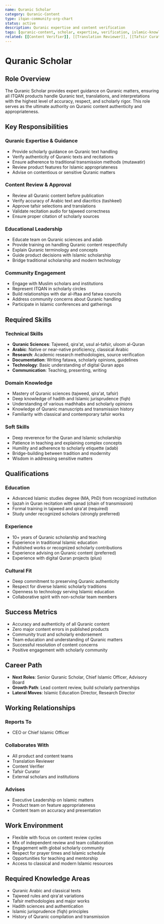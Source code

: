 ```yaml
---
name: Quranic Scholar
category: Quranic-Content
type: itqan-community-org-chart
status: active
description: Quranic expertise and content verification
tags: [quranic-content, scholar, expertise, verification, islamic-knowledge]
related: [[Content Verifier]], [[Translation Reviewer]], [[Tafsir Curator]]
---
```


# Quranic Scholar

## Role Overview
The Quranic Scholar provides expert guidance on Quranic matters, ensuring all ITQAN products handle Quranic text, translations, and interpretations with the highest level of accuracy, respect, and scholarly rigor. This role serves as the ultimate authority on Quranic content authenticity and appropriateness.

## Key Responsibilities

### Quranic Expertise & Guidance
- Provide scholarly guidance on Quranic text handling
- Verify authenticity of Quranic texts and recitations
- Ensure adherence to traditional transmission methods (mutawatir)
- Review product features for Islamic appropriateness
- Advise on contentious or sensitive Quranic matters

### Content Review & Approval
- Review all Quranic content before publication
- Verify accuracy of Arabic text and diacritics (tashkeel)
- Approve tafsir selections and translations
- Validate recitation audio for tajweed correctness
- Ensure proper citation of scholarly sources

### Educational Leadership
- Educate team on Quranic sciences and adab
- Provide training on handling Quranic content respectfully
- Explain Quranic terminology and concepts
- Guide product decisions with Islamic scholarship
- Bridge traditional scholarship and modern technology

### Community Engagement
- Engage with Muslim scholars and institutions
- Represent ITQAN in scholarly circles
- Build relationships with dar al-iftaa and fatwa councils
- Address community concerns about Quranic handling
- Participate in Islamic conferences and gatherings

## Required Skills

### Technical Skills
- **Quranic Sciences**: Tajweed, qira'at, usul al-tafsir, uloom al-Quran
- **Arabic**: Native or near-native proficiency, classical Arabic
- **Research**: Academic research methodologies, source verification
- **Documentation**: Writing fatawa, scholarly opinions, guidelines
- **Technology**: Basic understanding of digital Quran apps
- **Communication**: Teaching, presenting, writing

### Domain Knowledge
- Mastery of Quranic sciences (tajweed, qira'at, tafsir)
- Deep knowledge of hadith and Islamic jurisprudence (fiqh)
- Understanding of various madhhabs and scholarly opinions
- Knowledge of Quranic manuscripts and transmission history
- Familiarity with classical and contemporary tafsir works

### Soft Skills
- Deep reverence for the Quran and Islamic scholarship
- Patience in teaching and explaining complex concepts
- Humility and adherence to scholarly etiquette (adab)
- Bridge-building between tradition and modernity
- Wisdom in addressing sensitive matters

## Qualifications

### Education
- Advanced Islamic studies degree (MA, PhD) from recognized institution
- Ijazah in Quran recitation with sanad (chain of transmission)
- Formal training in tajweed and qira'at (required)
- Study under recognized scholars (strongly preferred)

### Experience
- 10+ years of Quranic scholarship and teaching
- Experience in traditional Islamic education
- Published works or recognized scholarly contributions
- Experience advising on Quranic content (preferred)
- Experience with digital Quran projects (plus)

### Cultural Fit
- Deep commitment to preserving Quranic authenticity
- Respect for diverse Islamic scholarly traditions
- Openness to technology serving Islamic education
- Collaborative spirit with non-scholar team members

## Success Metrics
- Accuracy and authenticity of all Quranic content
- Zero major content errors in published products
- Community trust and scholarly endorsement
- Team education and understanding of Quranic matters
- Successful resolution of content concerns
- Positive engagement with scholarly community

## Career Path
- **Next Roles**: Senior Quranic Scholar, Chief Islamic Officer, Advisory Board
- **Growth Path**: Lead content review, build scholarly partnerships
- **Lateral Moves**: Islamic Education Director, Research Director

## Working Relationships

### Reports To
- CEO or Chief Islamic Officer

### Collaborates With
- All product and content teams
- Translation Reviewer
- Content Verifier
- Tafsir Curator
- External scholars and institutions

### Advises
- Executive Leadership on Islamic matters
- Product team on feature appropriateness
- Content team on accuracy and presentation

## Work Environment
- Flexible with focus on content review cycles
- Mix of independent review and team collaboration
- Engagement with global scholarly community
- Respect for prayer times and Islamic schedule
- Opportunities for teaching and mentorship
- Access to classical and modern Islamic resources

## Required Knowledge Areas
- Quranic Arabic and classical texts
- Tajweed rules and qira'at variations
- Tafsir methodologies and major works
- Hadith sciences and authentication
- Islamic jurisprudence (fiqh) principles
- History of Quranic compilation and transmission